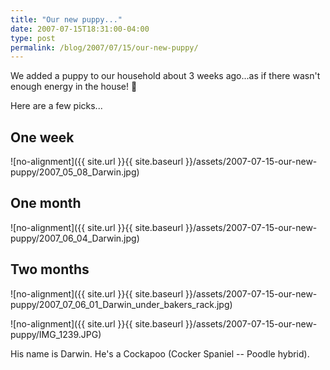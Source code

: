 ```yaml
---
title: "Our new puppy..."
date: 2007-07-15T18:31:00-04:00
type: post
permalink: /blog/2007/07/15/our-new-puppy/
---
```

We added a puppy to our household about 3 weeks ago...as if there wasn't enough energy in the house! 🙂

Here are a few picks...

## One week

![no-alignment]({{ site.url }}{{ site.baseurl }}/assets/2007-07-15-our-new-puppy/2007_05_08_Darwin.jpg)

## One month

![no-alignment]({{ site.url }}{{ site.baseurl }}/assets/2007-07-15-our-new-puppy/2007_06_04_Darwin.jpg)

## Two months

![no-alignment]({{ site.url }}{{ site.baseurl }}/assets/2007-07-15-our-new-puppy/2007_07_06_01_Darwin_under_bakers_rack.jpg)

![no-alignment]({{ site.url }}{{ site.baseurl }}/assets/2007-07-15-our-new-puppy/IMG_1239.JPG)

His name is Darwin. He's a Cockapoo (Cocker Spaniel -- Poodle hybrid).
